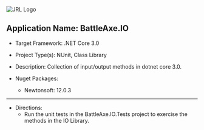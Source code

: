 ![JRL Logo](http://jimmyloforti.com/_common/images/jrl_logo2.png)

## Application Name: BattleAxe.IO ##

* Target Framework: .NET Core 3.0

* Project Type(s): NUnit, Class Library

* Description: Collection of input/output methods in dotnet core 3.0.

* Nuget Packages:
	* Newtonsoft: 12.0.3
	
--------------------------------------------------------------------------------------------------

* Directions:
	* Run the unit tests in the BattleAxe.IO.Tests project to exercise the methods in the IO Library.
	
	

	
	

	







